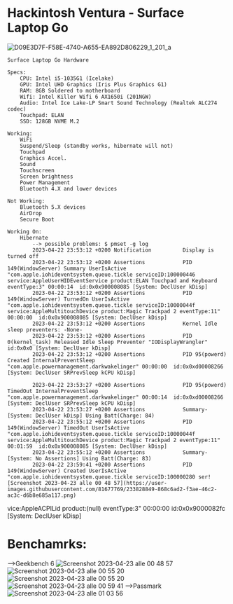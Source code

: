 # Hackintosh Ventura - Surface Laptop Go
![D09E3D7F-F58E-4740-A655-EA892D806229_1_201_a](https://user-images.githubusercontent.com/81677769/232604708-fa58a97c-e912-446c-8cca-060ff9e421c8.jpeg)

	Surface Laptop Go Hardware
	
	Specs:
		CPU: Intel i5-1035G1 (Icelake)
		GPU: Intel UHD Graphics (Iris Plus Graphics G1)
		RAM: 8GB Soldered to motherboard
		Wifi: Intel Killer Wifi 6 AX1650i (201NGW)
		Audio: Intel Ice Lake-LP Smart Sound Technology (Realtek ALC274 codec)
		Touchpad: ELAN
		SSD: 128GB NVME M.2

	Working:
		WiFi
		Suspend/Sleep (standby works, hibernate will not)
		Touchpad
		Graphics Accel.
		Sound
		Touchscreen
		Screen brightness
		Power Management
		Bluetooth 4.X and lower devices
		
	Not Working:
		Bluetooth 5.X devices
		AirDrop
 		Secure Boot

	Working On:
		Hibernate
			--> possible problems: $ pmset -g log
			2023-04-22 23:53:12 +0200 Notification        	Display is turned off 
			2023-04-22 23:53:12 +0200 Assertions          	PID 149(WindowServer) Summary UserIsActive "com.apple.iohideventsystem.queue.tickle serviceID:100000446 service:AppleUserHIDEventService product:ELAN Touchpad and Keyboard eventType:3" 00:00:14  id:0x0x900008085 [System: DeclUser kDisp]
			2023-04-22 23:53:12 +0200 Assertions          	PID 149(WindowServer) TurnedOn UserIsActive "com.apple.iohideventsystem.queue.tickle serviceID:10000044f service:AppleMultitouchDevice product:Magic Trackpad 2 eventType:11" 00:00:00  id:0x0x900008085 [System: DeclUser kDisp]          
			2023-04-22 23:53:12 +0200 Assertions          	Kernel Idle sleep preventers: -None-          
			2023-04-22 23:53:12 +0200 Assertions          	PID 0(kernel_task) Released Idle Sleep Preventer "IODisplayWrangler"  id:0x0x0 [System: DeclUser kDisp]          
			2023-04-22 23:53:12 +0200 Assertions          	PID 95(powerd) Created InternalPreventSleep "com.apple.powermanagement.darkwakelinger" 00:00:00  id:0x0xd00008266 [System: DeclUser SRPrevSleep kCPU kDisp]  
			
			2023-04-22 23:53:27 +0200 Assertions          	PID 95(powerd) TimedOut InternalPreventSleep "com.apple.powermanagement.darkwakelinger" 00:00:14  id:0x0xd00008266 [System: DeclUser SRPrevSleep kCPU kDisp]          
			2023-04-22 23:53:27 +0200 Assertions          	Summary- [System: DeclUser kDisp] Using Batt(Charge: 84)          
			2023-04-22 23:55:12 +0200 Assertions          	PID 149(WindowServer) TimedOut UserIsActive "com.apple.iohideventsystem.queue.tickle serviceID:10000044f service:AppleMultitouchDevice product:Magic Trackpad 2 eventType:11" 00:01:59  id:0x0x900008085 [System: DeclUser kDisp]          
			2023-04-22 23:55:12 +0200 Assertions          	Summary- [System: No Assertions] Using Batt(Charge: 83)          
			2023-04-22 23:59:41 +0200 Assertions          	PID 149(WindowServer) Created UserIsActive "com.apple.iohideventsystem.queue.tickle serviceID:100000280 ser![Screenshot 2023-04-23 alle 00 48 57](https://user-images.githubusercontent.com/81677769/233828849-868c6ad2-f3ae-46c2-ac3c-d6b8e685a117.png)
vice:AppleACPILid product:(null) eventType:3" 00:00:00  id:0x0x9000082fc [System: DeclUser kDisp]          

# Benchamrks:
-->Geekbench 6
![Screenshot 2023-04-23 alle 00 48 57](https://user-images.githubusercontent.com/81677769/233828925-5ab4d9f9-094d-4b26-b723-101fa15ce704.png)
![Screenshot 2023-04-23 alle 00 55 20](https://user-images.githubusercontent.com/81677769/233828867-58d5880b-e0f3-4780-a05b-a4097b39ab55.png)
![Screenshot 2023-04-23 alle 00 55 20](https://user-images.githubusercontent.com/81677769/233828880-69d24916-d923-4604-b3ce-c6fb31b81d62.png)
![Screenshot 2023-04-23 alle 00 59 41](https://user-images.githubusercontent.com/81677769/233828894-3c32b087-c062-4f25-8af4-f71119ca446b.png)
-->Passmark
![Screenshot 2023-04-23 alle 01 03 56](https://user-images.githubusercontent.com/81677769/233828899-0b1f77b9-fcbc-4440-8099-34d9383c322d.png)
